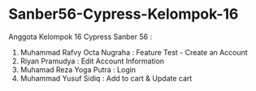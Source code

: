# Sanber56-Cypress-Kelompok-16
Anggota Kelompok 16 Cypress Sanber 56 :
1. Muhammad Rafvy Octa Nugraha : Feature Test - Create an Account
2. Riyan Pramudya : Edit Account Information
3. Muhamad Reza Yoga Putra : Login
4. Muhammad Yusuf Sidiq : Add to cart & Update cart